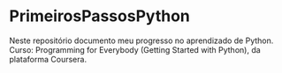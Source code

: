 # PrimeirosPassosPython
Neste repositório documento meu progresso no aprendizado de Python. Curso: Programming for Everybody (Getting Started with Python), da plataforma Coursera.
